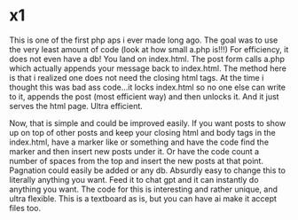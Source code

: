# x1

This is one of the first php aps i ever made long ago. The goal was to use the very least amount of code (look at how small a.php is!!!) For efficiency, it does not even have a db! You land on index.html. The post form calls a.php which actually appends your message back to index.html. The method here is that i realized one does not need the closing html tags. At the time i thought this was bad ass code...it locks index.html so no one else can write to it, appends the post (most efficient way) and then unlocks it. And it just serves the html page.  Ultra efficient. 

Now, that is simple and could be improved easily. If you want posts to show up on top of other posts and keep your closing html and body tags in the index.html, have a marker like <start heereee> or something and have the code find the marker and then insert new posts under it. Or have the code count a number of spaces from the top and insert the new posts at that point. Pagnation could easily be added or any db. Absurdly easy to change this to literally anything you want. Feed it to chat gpt and it can instantly do anything you want. The code for this is interesting and rather unique, and ultra flexible. This is a textboard as is, but you can have ai make it accept files too. 

